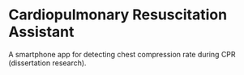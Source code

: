 # Cardiopulmonary Resuscitation Assistant
A smartphone app for detecting chest compression rate during CPR (dissertation research).
